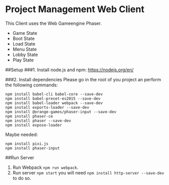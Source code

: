 # Project Management Web Client

This Client uses the Web Gameengine Phaser.

- Game State
- Boot State
- Load State
- Menu State
- Lobby State
- Play State


##Setup
###1. Install node.js and npm:
https://nodejs.org/en/

###2. Install dependencies
Please go in the root of you project an perform the following commands:
```
npm install babel-cli babel-core --save-dev
npm install babel-preset-es2015 --save-dev
npm install babel-loader webpack --save-dev
npm install exports-loader --save-dev
npm install @orange-games/phaser-input --save-dev
npm install phaser-ce
npm install phaser --save-dev
npm install expose-loader
```

Maybe needed:
```
npm install pixi.js
npm install phaser-input
```

##Run Server
1. Run Webpack ```npm run webpack```.
1. Run server ```npm start``` you will need ```npm install http-server --save-dev``` to do so.